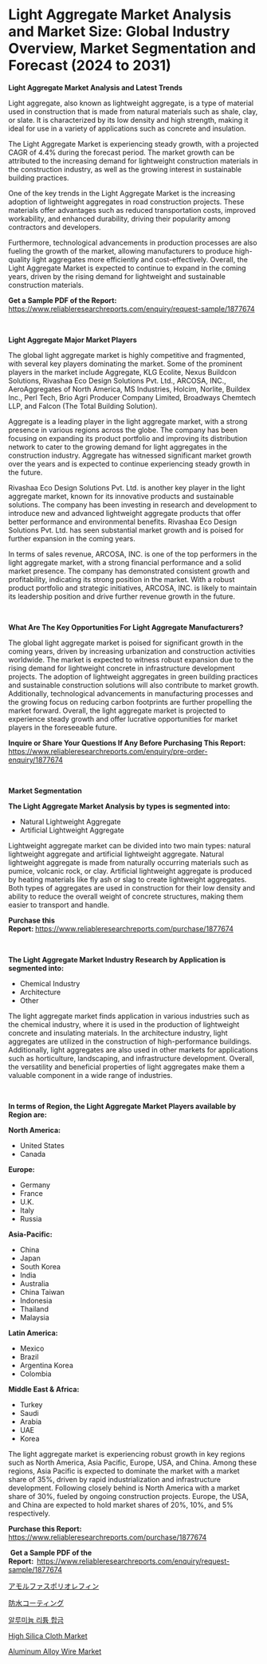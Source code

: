 <p><h1>Light Aggregate Market Analysis and Market Size: Global Industry Overview, Market Segmentation and Forecast (2024 to 2031)</h1></p><p><strong>Light Aggregate Market Analysis and Latest Trends</strong></p>
<p><p>Light aggregate, also known as lightweight aggregate, is a type of material used in construction that is made from natural materials such as shale, clay, or slate. It is characterized by its low density and high strength, making it ideal for use in a variety of applications such as concrete and insulation.</p><p>The Light Aggregate Market is experiencing steady growth, with a projected CAGR of 4.4% during the forecast period. The market growth can be attributed to the increasing demand for lightweight construction materials in the construction industry, as well as the growing interest in sustainable building practices.</p><p>One of the key trends in the Light Aggregate Market is the increasing adoption of lightweight aggregates in road construction projects. These materials offer advantages such as reduced transportation costs, improved workability, and enhanced durability, driving their popularity among contractors and developers.</p><p>Furthermore, technological advancements in production processes are also fueling the growth of the market, allowing manufacturers to produce high-quality light aggregates more efficiently and cost-effectively. Overall, the Light Aggregate Market is expected to continue to expand in the coming years, driven by the rising demand for lightweight and sustainable construction materials.</p></p>
<p><strong>Get a Sample PDF of the Report:&nbsp;</strong> <a href="https://www.reliableresearchreports.com/enquiry/request-sample/1877674">https://www.reliableresearchreports.com/enquiry/request-sample/1877674</a></p>
<p>&nbsp;</p>
<p><strong>Light Aggregate Major Market Players</strong></p>
<p><p>The global light aggregate market is highly competitive and fragmented, with several key players dominating the market. Some of the prominent players in the market include Aggregate, KLG Ecolite, Nexus Buildcon Solutions, Rivashaa Eco Design Solutions Pvt. Ltd., ARCOSA, INC., AeroAggregates of North America, MS Industries, Holcim, Norlite, Buildex Inc., Perl Tech, Brio Agri Producer Company Limited, Broadways Chemtech LLP, and Falcon (The Total Building Solution).</p><p>Aggregate is a leading player in the light aggregate market, with a strong presence in various regions across the globe. The company has been focusing on expanding its product portfolio and improving its distribution network to cater to the growing demand for light aggregates in the construction industry. Aggregate has witnessed significant market growth over the years and is expected to continue experiencing steady growth in the future.</p><p>Rivashaa Eco Design Solutions Pvt. Ltd. is another key player in the light aggregate market, known for its innovative products and sustainable solutions. The company has been investing in research and development to introduce new and advanced lightweight aggregate products that offer better performance and environmental benefits. Rivashaa Eco Design Solutions Pvt. Ltd. has seen substantial market growth and is poised for further expansion in the coming years.</p><p>In terms of sales revenue, ARCOSA, INC. is one of the top performers in the light aggregate market, with a strong financial performance and a solid market presence. The company has demonstrated consistent growth and profitability, indicating its strong position in the market. With a robust product portfolio and strategic initiatives, ARCOSA, INC. is likely to maintain its leadership position and drive further revenue growth in the future.</p></p>
<p>&nbsp;</p>
<p><strong>What Are The Key Opportunities For Light Aggregate Manufacturers?</strong></p>
<p><p>The global light aggregate market is poised for significant growth in the coming years, driven by increasing urbanization and construction activities worldwide. The market is expected to witness robust expansion due to the rising demand for lightweight concrete in infrastructure development projects. The adoption of lightweight aggregates in green building practices and sustainable construction solutions will also contribute to market growth. Additionally, technological advancements in manufacturing processes and the growing focus on reducing carbon footprints are further propelling the market forward. Overall, the light aggregate market is projected to experience steady growth and offer lucrative opportunities for market players in the foreseeable future.</p></p>
<p><strong>Inquire or Share Your Questions If Any Before Purchasing This Report:</strong> <a href="https://www.reliableresearchreports.com/enquiry/pre-order-enquiry/1877674">https://www.reliableresearchreports.com/enquiry/pre-order-enquiry/1877674</a></p>
<p>&nbsp;</p>
<p><strong>Market Segmentation</strong></p>
<p><strong>The Light Aggregate Market Analysis by types is segmented into:</strong></p>
<p><ul><li>Natural Lightweight Aggregate</li><li>Artificial Lightweight Aggregate</li></ul></p>
<p><p>Lightweight aggregate market can be divided into two main types: natural lightweight aggregate and artificial lightweight aggregate. Natural lightweight aggregate is made from naturally occurring materials such as pumice, volcanic rock, or clay. Artificial lightweight aggregate is produced by heating materials like fly ash or slag to create lightweight aggregates. Both types of aggregates are used in construction for their low density and ability to reduce the overall weight of concrete structures, making them easier to transport and handle.</p></p>
<p><strong>Purchase this Report:&nbsp;</strong><a href="https://www.reliableresearchreports.com/purchase/1877674">https://www.reliableresearchreports.com/purchase/1877674</a></p>
<p>&nbsp;</p>
<p><strong>The Light Aggregate Market Industry Research by Application is segmented into:</strong></p>
<p><ul><li>Chemical Industry</li><li>Architecture</li><li>Other</li></ul></p>
<p><p>The light aggregate market finds application in various industries such as the chemical industry, where it is used in the production of lightweight concrete and insulating materials. In the architecture industry, light aggregates are utilized in the construction of high-performance buildings. Additionally, light aggregates are also used in other markets for applications such as horticulture, landscaping, and infrastructure development. Overall, the versatility and beneficial properties of light aggregates make them a valuable component in a wide range of industries.</p></p>
<p>&nbsp;</p>
<p><strong>In terms of Region, the Light Aggregate Market Players available by Region are:</strong></p>
<p>
    <p> <strong> North America: </strong>
        <ul>
            <li>United States</li>
            <li>Canada</li>
        </ul>
        </p> 
    <p> <strong> Europe: </strong>
        <ul>
            <li>Germany</li>
            <li>France</li>
            <li>U.K.</li>
            <li>Italy</li>
            <li>Russia</li>
        </ul>
        </p> 
    <p> <strong> Asia-Pacific: </strong>
        <ul>
            <li>China</li>
            <li>Japan</li>
            <li>South Korea</li>
            <li>India</li>
            <li>Australia</li>
            <li>China Taiwan</li>
            <li>Indonesia</li>
            <li>Thailand</li>
            <li>Malaysia</li>
        </ul>
        </p> 
    <p> <strong> Latin America: </strong>
        <ul>
            <li>Mexico</li>
            <li>Brazil</li>
            <li>Argentina Korea</li>
            <li>Colombia</li>
        </ul>
        </p> 
    <p> <strong> Middle East & Africa: </strong>
        <ul>
            <li>Turkey</li>
            <li>Saudi</li>
            <li>Arabia</li>
            <li>UAE</li>
            <li>Korea</li>
        </ul>
    </p>
    </p>
<p><p>The light aggregate market is experiencing robust growth in key regions such as North America, Asia Pacific, Europe, USA, and China. Among these regions, Asia Pacific is expected to dominate the market with a market share of 35%, driven by rapid industrialization and infrastructure development. Following closely behind is North America with a market share of 30%, fueled by ongoing construction projects. Europe, the USA, and China are expected to hold market shares of 20%, 10%, and 5% respectively.</p></p>
<p><strong>Purchase this Report: </strong><a href="https://www.reliableresearchreports.com/purchase/1877674">https://www.reliableresearchreports.com/purchase/1877674</a></p>
<p>&nbsp;<strong>Get a Sample PDF of the Report:&nbsp;&nbsp;</strong><a href="https://www.reliableresearchreports.com/enquiry/request-sample/1877674">https://www.reliableresearchreports.com/enquiry/request-sample/1877674</a></p>
<p><strong></strong></p>
<p><p><a href="https://medium.com/@abdielkilback/%E3%82%A2%E3%83%A2%E3%83%AB%E3%83%95%E3%82%A1%E3%82%B9%E3%83%9D%E3%83%AA%E3%82%AA%E3%83%AC%E3%83%95%E3%82%A3%E3%83%B3%E5%B8%82%E5%A0%B4%E3%81%AF-%E5%B8%82%E5%A0%B4%E3%82%B7%E3%82%A7%E3%82%A2-%E3%82%B5%E3%82%A4%E3%82%BA-2031%E5%B9%B4%E3%81%BE%E3%81%A7%E3%81%AE%E4%BA%88%E6%B8%AC%E3%81%AB%E7%84%A6%E7%82%B9%E3%82%92%E5%BD%93%E3%81%A6%E3%81%A6%E3%81%84%E3%81%BE%E3%81%99-6d2da5a05914">アモルファスポリオレフィン</a></p><p><a href="https://medium.com/@alyle7648/%E9%98%B2%E6%B0%B4%E3%82%B3%E3%83%BC%E3%83%86%E3%82%A3%E3%83%B3%E3%82%B0%E5%B8%82%E5%A0%B4%E3%81%AF-%E5%B8%82%E5%A0%B4%E3%82%B7%E3%82%A7%E3%82%A2-%E5%B8%82%E5%A0%B4%E3%83%88%E3%83%AC%E3%83%B3%E3%83%89-%E5%B8%82%E5%A0%B4%E6%88%90%E9%95%B7%E3%81%AB%E9%96%A2%E3%81%99%E3%82%8B%E6%83%85%E5%A0%B1%E3%82%92%E6%8F%90%E4%BE%9B%E3%81%97%E3%81%A6%E3%81%84%E3%81%BE%E3%81%99-c0072ed23b0f">防水コーティング</a></p><p><a href="https://medium.com/@constantinvon/%EC%95%8C%EB%A3%A8%EB%AF%B8%EB%8A%84-%EB%A6%AC%ED%8A%AC-%ED%95%A9%EA%B8%88-%EC%8B%9C%EC%9E%A5-%EB%B6%84%EC%84%9D-%EA%B8%80%EB%A1%9C%EB%B2%8C-%EC%82%B0%EC%97%85-%EC%A0%84%EB%A7%9D-%EB%B0%8F-%EC%98%88%EC%B8%A1-2024%EB%85%84%EB%B6%80%ED%84%B0-2031%EB%85%84%EA%B9%8C%EC%A7%80-a7523e862505">알루미늄 리튬 합금</a></p><p><a href="https://github.com/bobicer/Market-Research-Report-List-2/blob/main/high-silica-cloth-market.md">High Silica Cloth Market</a></p><p><a href="https://github.com/timeliteaut/Market-Research-Report-List-1/blob/main/aluminum-alloy-wire-market.md">Aluminum Alloy Wire Market</a></p></p>